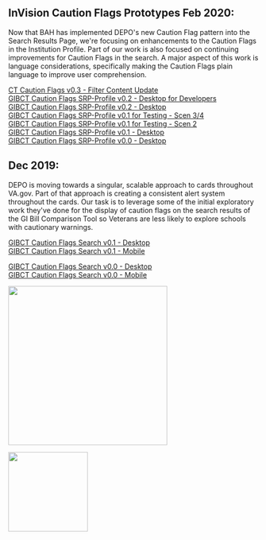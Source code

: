 ## InVision Caution Flags Prototypes Feb 2020:

Now that BAH has implemented DEPO's new Caution Flag pattern into the Search Results Page, we're focusing on enhancements to the Caution Flags in the Institution Profile. Part of our work is also focused on continuing improvements for Caution Flags in the search. A major aspect of this work is language considerations, specifically making the Caution Flags plain language to improve user comprehension.

[CT  Caution Flags v0.3 - Filter Content Update](https://bahdigital.invisionapp.com/share/ZAIADJGP9QT)  
[GIBCT Caution Flags SRP-Profile v0.2 - Desktop for Developers](https://bahdigital.invisionapp.com/share/N5IAD8MHTC9)  
[GIBCT Caution Flags SRP-Profile v0.2 - Desktop](https://bahdigital.invisionapp.com/share/EYIADACT3Z8)      
[GIBCT Caution Flags SRP-Profile v0.1 for Testing - Scen 3/4](https://bahdigital.invisionapp.com/share/NCIAD3HABU7)  
[GIBCT Caution Flags SRP-Profile v0.1 for Testing - Scen 2](https://bahdigital.invisionapp.com/share/ZMIAD3IFE2D)  
[GIBCT Caution Flags SRP-Profile v0.1 - Desktop](https://bahdigital.invisionapp.com/share/Z5IACZP4RVQ)  
[GIBCT Caution Flags SRP-Profile v0.0 - Desktop](https://bahdigital.invisionapp.com/share/AGIACXL4ZJB)  

 

## Dec 2019:  

DEPO is moving towards a singular, scalable approach to cards throughout VA.gov. Part of that approach is creating a consistent alert system throughout the cards. Our task is to leverage some of the initial exploratory work they've done for  the display of caution flags on the search results of the GI Bill Comparison Tool so Veterans are less likely to explore schools with cautionary warnings. 

[GIBCT Caution Flags Search  v0.1 - Desktop](https://bahdigital.invisionapp.com/share/SCIACE37P2J)  
[GIBCT Caution Flags Search v0.1 - Mobile](https://bahdigital.invisionapp.com/share/CRIACEMVQD9)   


[GIBCT Caution Flags Search v0.0 - Desktop](https://bahdigital.invisionapp.com/share/YUIACDIH34S)  
[GIBCT Caution Flags Search v0.0 - Mobile](https://bahdigital.invisionapp.com/share/9MIACE1FGHN)  

<kbd><img src="https://github.com/department-of-veterans-affairs/va.gov-team/blob/master/products/education-careers/school-comparison-tool/caution-flags/design/images/Desktop%20Search%20results%20v0.0.png" width="320"></kbd> 
 
<kbd><img src="https://github.com/department-of-veterans-affairs/va.gov-team/blob/master/products/education-careers/school-comparison-tool/caution-flags/design/images/Mobile%20Search%20results%20v0.0.png" width="160"></kbd> 



 
